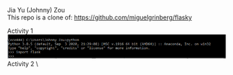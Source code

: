Jia Yu (Johnny) Zou \
This repo is a clone of: https://github.com/miguelgrinberg/flasky

Activity 1 \
![Screenshot Activity 1](./Screenshots/Activity1.PNG?raw=true "Activity 1")
Activity 2 \